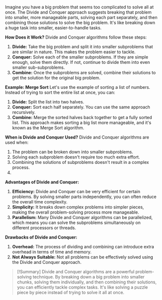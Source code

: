 Imagine you have a big problem that seems too complicated to solve all at once. The Divide and Conquer approach suggests breaking that problem into smaller, more manageable parts, solving each part separately, and then combining those solutions to solve the big problem. It's like breaking down a huge task into smaller, easier-to-handle tasks.

**How Does it Work?**
Divide and Conquer algorithms follow these steps:
1. **Divide:** Take the big problem and split it into smaller subproblems that are similar in nature. This makes the problem easier to tackle.
2. **Conquer:** Solve each of the smaller subproblems. If they are simple enough, solve them directly. If not, continue to divide them into even smaller sub-subproblems.
3. **Combine:** Once the subproblems are solved, combine their solutions to get the solution for the original big problem.

**Example: Merge Sort**
Let's use the example of sorting a list of numbers. Instead of trying to sort the entire list at once, you can:
1. **Divide:** Split the list into two halves.
2. **Conquer:** Sort each half separately. You can use the same approach recursively.
3. **Combine:** Merge the sorted halves back together to get a fully sorted list.
This approach makes sorting a big list more manageable, and it's known as the Merge Sort algorithm.

**When is Divide and Conquer Used?**
Divide and Conquer algorithms are used when:
1. The problem can be broken down into smaller subproblems.
2. Solving each subproblem doesn't require too much extra effort.
3. Combining the solutions of subproblems doesn't result in a complex process.
4. 
**Advantages of Divide and Conquer:**
1. **Efficiency:** Divide and Conquer can be very efficient for certain problems. By solving smaller parts independently, you can often reduce the overall time complexity.
2. **Simplicity:** It breaks down complex problems into simpler pieces, making the overall problem-solving process more manageable.
3. **Parallelism:** Many Divide and Conquer algorithms can be parallelized, which means you can solve the subproblems simultaneously on different processors or threads.

**Drawbacks of Divide and Conquer:**
1. **Overhead:** The process of dividing and combining can introduce extra overhead in terms of time and memory.
2. **Not Always Suitable:** Not all problems can be effectively solved using the Divide and Conquer approach.

>[!Summary]
>Divide and Conquer algorithms are a powerful problem-solving technique. By breaking down a big problem into smaller chunks, solving them individually, and then combining their solutions, you can efficiently tackle complex tasks. It's like solving a puzzle piece by piece instead of trying to solve it all at once.